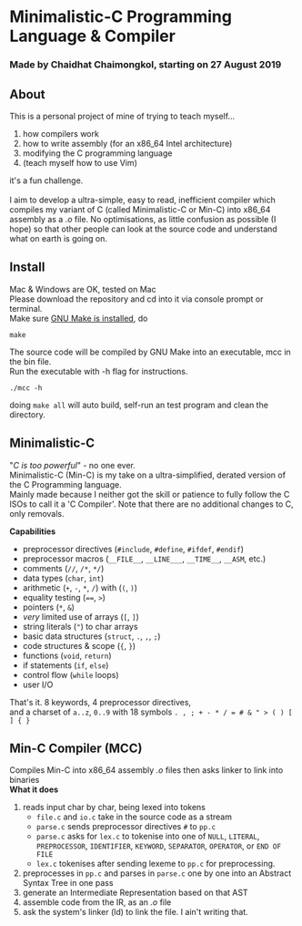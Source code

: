 # Minimalistic-C Programming Language & Compiler
### Made by Chaidhat Chaimongkol, starting on 27 August 2019

## About
This is a personal project of mine of trying to teach myself...
1. how compilers work
2. how to write assembly (for an x86_64 Intel architecture)
3. modifying the C programming language
4. (teach myself how to use Vim)

it's a fun challenge.\
\
I aim to develop a ultra-simple, easy to read, inefficient compiler which compiles my variant of C (called Minimalistic-C or Min-C)
into x86_64 assembly as a *.o* file. No optimisations, as little confusion as possible (I hope) so that other people can look
at the source code and understand what on earth is going on. 

## Install
Mac & Windows are OK, tested on Mac\
Please download the repository and cd into it via console prompt or terminal.\
Make sure [GNU Make is installed](http://gnuwin32.sourceforge.net/packages/make.htm), do
```
make
```
The source code will be compiled by GNU Make into an executable, mcc in the bin file.\
Run the executable with -h flag for instructions.
```
./mcc -h
```
doing `make all` will auto build, self-run an test program and clean the directory.
## Minimalistic-C
"*C is too powerful*" - no one ever.\
Minimalistic-C (Min-C) is my take on a ultra-simplified, derated version of the C Programming language.\
Mainly made because I neither got the skill or patience to fully follow the C ISOs to call it a 'C Compiler'. Note that there are no additional changes to C, only removals.

**Capabilities**
* preprocessor directives (`#include`, `#define`, `#ifdef`, `#endif`)
* preprocessor macros (`__FILE__`, `__LINE___`, `__TIME__`, `__ASM`, etc.)
* comments (`//`, `/*`, `*/`)
* data types (`char`, `int`)
* arithmetic (`+`, `-`, `*`, `/`) with (`(`, `)`)
* equality testing (`==`, `>`)
* pointers (`*`, `&`)
* *very* limited use of arrays (`[`, `]`)
* string literals (`"`) to char arrays
* basic data structures (`struct`, `.`, `,`, `;`)
* code structures & scope (`{`, `}`)
* functions (`void`, `return`)
* if statements (`if`, `else`)
* control flow (`while` loops)
* user I/O

That's it. 8 keywords, 4 preprocessor directives,\
and a charset of `a..z`, `0..9` with 18 symbols `. , ; + - * / = # & " > ( ) [ ] { }`


## Min-C Compiler (MCC)
Compiles Min-C into x86_64 assembly *.o* files then asks linker to link into binaries\
**What it does**
1. reads input char by char, being lexed into tokens
   * `file.c` and `io.c` take in the source code as a stream
   * `parse.c` sends preprocessor directives `#` to `pp.c`
   * `parse.c` asks for `lex.c` to tokenise into one of `NULL`, `LITERAL`, `PREPROCESSOR`, `IDENTIFIER`, `KEYWORD`, `SEPARATOR`, `OPERATOR`, or `END OF FILE`
   *  `lex.c` tokenises after sending lexeme to `pp.c` for preprocessing.
2. preprocesses in `pp.c` and parses in `parse.c` one by one into an Abstract Syntax Tree in one pass
3. generate an Intermediate Representation based on that AST
4. assemble code from the IR, as an *.o* file
5. ask the system's linker (ld) to link the file. I ain't writing that.
